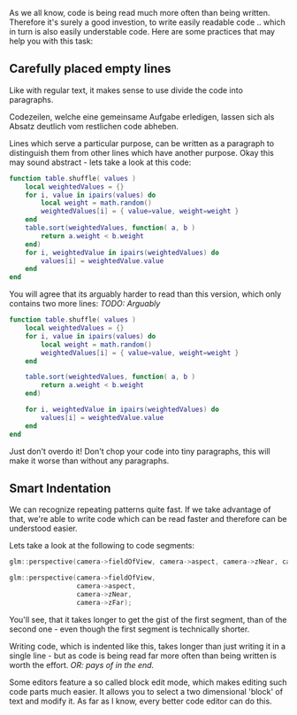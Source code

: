 <!-- 
.. title: Code readability
.. slug: code-readability
.. date: 05/30/2014 10:23:08 PM UTC+02:00 # <- THE DATE IS WRONG MAN!
.. tags: programming,draft
.. link: 
.. description: 
.. type: text
-->

As we all know, code is being read much more often than being written.
Therefore it's surely a good investion, to write easily readable code ..
which in turn is also easily understable code.
Here are some practices that may help you with this task:

<!-- TEASER_END -->


Carefully placed empty lines
----------------------------

Like with regular text, it makes sense to use divide the code into paragraphs.

Codezeilen, welche eine gemeinsame Aufgabe erledigen, lassen sich als Absatz
deutlich vom restlichen code abheben.

Lines which serve a particular purpose, can be written as a paragraph to
distinguish them from other lines which have another purpose.
Okay this may sound abstract - lets take a look at this code:

```lua
function table.shuffle( values )
    local weightedValues = {}
    for i, value in ipairs(values) do
        local weight = math.random()
        weightedValues[i] = { value=value, weight=weight }
    end
    table.sort(weightedValues, function( a, b )
        return a.weight < b.weight
    end)
    for i, weightedValue in ipairs(weightedValues) do
        values[i] = weightedValue.value
    end
end
```

You will agree that its arguably harder to read than this version,
which only contains two more lines:
*TODO: Arguably*

```lua
function table.shuffle( values )
    local weightedValues = {}
    for i, value in ipairs(values) do
        local weight = math.random()
        weightedValues[i] = { value=value, weight=weight }
    end

    table.sort(weightedValues, function( a, b )
        return a.weight < b.weight
    end)

    for i, weightedValue in ipairs(weightedValues) do
        values[i] = weightedValue.value
    end
end
```

Just don't overdo it!  Don't chop your code into tiny paragraphs, this will
make it worse than without any paragraphs.


Smart Indentation
-----------------

We can recognize repeating patterns quite fast.  If we take advantage of that,
we're able to write code which can be read faster and therefore can be
understood easier.

Lets take a look at the following to code segments:

```c
glm::perspective(camera->fieldOfView, camera->aspect, camera->zNear, camera->zFar);
```

```c
glm::perspective(camera->fieldOfView,
                 camera->aspect,
                 camera->zNear,
                 camera->zFar);
```

You'll see, that it takes longer to get the gist of the first segment, than
of the second one - even though the first segment is technically shorter.

Writing code, which is indented like this, takes longer than just writing
it in a single line - but as code is being read far more often than being
written is worth the effort.
*OR: pays of in the end.*

Some editors feature a so called block edit mode, which makes editing such
code parts much easier.  It allows you to select a two dimensional 'block'
of text and modify it.  As far as I know, every better code editor can do
this.
